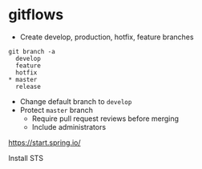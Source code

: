 # gitflows

- Create develop, production, hotfix, feature branches 
```
git branch -a
  develop
  feature
  hotfix
* master
  release
```

- Change default branch to `develop`
- Protect `master` branch 
  - Require pull request reviews before merging
  - Include administrators

https://start.spring.io/

Install STS
